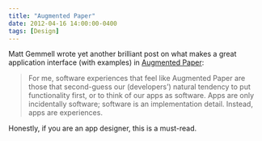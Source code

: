 ```yaml
---
title: "Augmented Paper"
date: 2012-04-16 14:00:00-0400
tags: [Design]
---
```


Matt Gemmell wrote yet another brilliant post on what makes a great application interface (with examples) in [Augmented Paper](http://mattgemmell.com/2012/04/13/augmented-paper/):

> For me, software experiences that feel like Augmented Paper are those that second-guess our (developers’) natural tendency to put functionality first, or to think of our apps as software. Apps are only incidentally software; software is an implementation detail. Instead, apps are experiences.

Honestly, if you are an app designer, this is a must-read.
